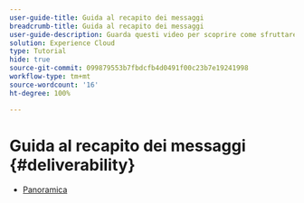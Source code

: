 ```yaml
---
user-guide-title: Guida al recapito dei messaggi
breadcrumb-title: Guida al recapito dei messaggi
user-guide-description: Guarda questi video per scoprire come sfruttare le capacità di recapito.
solution: Experience Cloud
type: Tutorial
hide: true
source-git-commit: 099879553b7fbdcfb4d0491f00c23b7e19241998
workflow-type: tm+mt
source-wordcount: '16'
ht-degree: 100%

---
```



# Guida al recapito dei messaggi {#deliverability}

+ [Panoramica](overview.md)
